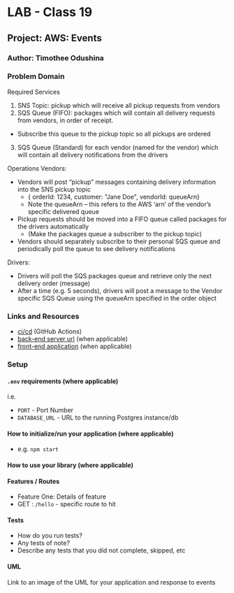 # LAB - Class 19

## Project: AWS: Events

### Author: Timothee Odushina
### Problem Domain  

Required Services
1. SNS Topic: pickup which will receive all pickup requests from vendors
2. SQS Queue (FIFO): packages which will contain all delivery requests from vendors, in order of receipt.
  * Subscribe this queue to the pickup topic so all pickups are ordered
3. SQS Queue (Standard) for each vendor (named for the vendor) which will contain all delivery notifications from the drivers

Operations
Vendors:
* Vendors will post “pickup” messages containing delivery information into the SNS pickup topic
    * { orderId: 1234, customer: "Jane Doe", vendorId: queueArn}
    * Note the queueArn – this refers to the AWS ‘arn’ of the vendor’s specific delivered queue
* Pickup requests should be moved into a FIFO queue called packages for the drivers automatically
    * (Make the packages queue a subscriber to the pickup topic)
* Vendors should separately subscribe to their personal SQS queue and periodically poll the queue to see delivery notifications

Drivers:
* Drivers will poll the SQS packages queue and retrieve only the next delivery order (message)
* After a time (e.g. 5 seconds), drivers will post a message to the Vendor specific SQS Queue using the queueArn specified in the order object

### Links and Resources

- [ci/cd](http://xyz.com) (GitHub Actions)
- [back-end server url](http://xyz.com) (when applicable)
- [front-end application](http://xyz.com) (when applicable)

### Setup

#### `.env` requirements (where applicable)

i.e.

- `PORT` - Port Number
- `DATABASE_URL` - URL to the running Postgres instance/db

#### How to initialize/run your application (where applicable)

- e.g. `npm start`

#### How to use your library (where applicable)

#### Features / Routes

- Feature One: Details of feature
- GET : `/hello` - specific route to hit

#### Tests

- How do you run tests?
- Any tests of note?
- Describe any tests that you did not complete, skipped, etc

#### UML

Link to an image of the UML for your application and response to events